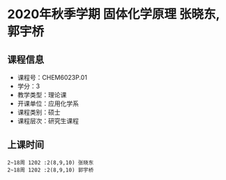 # 2020年秋季学期 固体化学原理 张晓东, 郭宇桥






## 课程信息

- 课程号：CHEM6023P.01
- 学分：3
- 教学类型：理论课
- 开课单位：应用化学系
- 课程类别：硕士
- 课程层次：研究生课程

## 上课时间

```
2~18周 1202 :2(8,9,10) 张晓东
2~18周 1202 :2(8,9,10) 郭宇桥
```

